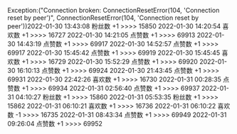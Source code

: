 Exception:("Connection broken: ConnectionResetError(104, 'Connection reset by peer')", ConnectionResetError(104, 'Connection reset by peer'))2022-01-30  13:43:08   粉丝数 +1 >>>> 15850
2022-01-30  14:20:54   喜欢数 +1 >>>> 16727
2022-01-30  14:21:05   点赞数 +1 >>>> 69913
2022-01-30  14:43:19   点赞数 +1 >>>> 69917
2022-01-30  14:52:57   点赞数 +1 >>>> 69917
2022-01-30  15:45:42   点赞数 +1 >>>> 69919
2022-01-30  15:45:45   喜欢数 +1 >>>> 16729
2022-01-30  15:52:29   点赞数 +1 >>>> 69920
2022-01-30  16:10:13   点赞数 +1 >>>> 69924
2022-01-30  21:43:45   点赞数 +1 >>>> 69931
2022-01-30  22:42:26   喜欢数 +1 >>>> 16730
2022-01-31  00:28:35   点赞数 +1 >>>> 69934
2022-01-31  02:56:40   点赞数 +1 >>>> 69937
2022-01-31  04:10:27   粉丝数 +1 >>>> 15860
2022-01-31  05:53:35   粉丝数 +1 >>>> 15862
2022-01-31  06:10:21   喜欢数 +1 >>>> 16736
2022-01-31  06:10:22   喜欢数 -1 >>>> 16735
2022-01-31  08:43:34   点赞数 +1 >>>> 69949
2022-01-31  09:26:04   点赞数 +1 >>>> 69952
